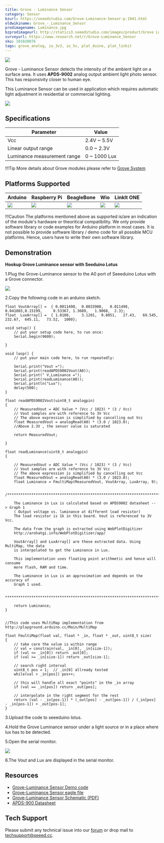 ```yaml
---
title: Grove - Luminance Sensor
category: Sensor
bzurl: https://seeedstudio.com/Grove-Luminance-Sensor-p-1941.html
oldwikiname: Grove_-_Luminance_Sensor
prodimagename: Luminance.jpg
bzprodimageurl: http://statics3.seeedstudio.com/images/product/Grove Luminance Sensor.jpg
surveyurl: https://www.research.net/r/Grove-Luminance_Sensor
sku: 101020076
tags: grove_analog, io_3v3, io_5v, plat_duino, plat_linkit
---
```


![](https://raw.githubusercontent.com/SeeedDocument/Grove-Luminance_Sensor/master/img/Luminance.jpg)

Grove - Luminance Sensor detects the intensity of the ambient light on a surface area. It uses **APDS-9002** analog output ambient light photo sensor. This has responsivity closer to human eye.

This Luminance Sensor can be used in application which requires automatic light adjustment in residential or commercial lighting.

[![](https://raw.githubusercontent.com/SeeedDocument/common/master/Get_One_Now_Banner.png)](http://www.seeedstudio.com/Grove-Luminance-Sensor-p-1941.html)


Specifications
-------------

| Parameter                   | Value        |
|-----------------------------|--------------|
| Vcc                         | 2.4V ~ 5.5V  |
| Linear output range         | 0.0 ~ 2.3V   |
| Luminance measurement range | 0 ~ 1000 Lux |

!!!Tip
    More details about Grove modules please refer to [Grove System](http://wiki.seeedstudio.com/Grove_System/)
  
Platforms Supported
-------------------

| Arduino                                                                                             | Raspberry Pi                                                                                             | BeagleBone                                                                                      | Wio                                                                                               | LinkIt ONE                                                                                         |
|-----------------------------------------------------------------------------------------------------|----------------------------------------------------------------------------------------------------------|-------------------------------------------------------------------------------------------------|---------------------------------------------------------------------------------------------------|----------------------------------------------------------------------------------------------------|
| ![](https://raw.githubusercontent.com/SeeedDocument/wiki_english/master/docs/images/arduino_logo.jpg) | ![](https://raw.githubusercontent.com/SeeedDocument/wiki_english/master/docs/images/raspberry_pi_logo_n.jpg) | ![](https://raw.githubusercontent.com/SeeedDocument/wiki_english/master/docs/images/bbg_logo_n.jpg) | ![](https://raw.githubusercontent.com/SeeedDocument/wiki_english/master/docs/images/wio_logo_n.jpg) | ![](https://raw.githubusercontent.com/SeeedDocument/wiki_english/master/docs/images/linkit_logo.jpg) |

!!!Caution
    The platforms mentioned above as supported is/are an indication of the module's hardware or theoritical compatibility. We only provide software library or code examples for Arduino platform in most cases. It is not possible to provide software library / demo code for all possible MCU platforms. Hence, users have to write their own software library.


Demonstration
-------------

**Hookup Grove Luminance sensor with Seeduino Lotus**

1.Plug the Grove-Luminance sensor to the A0 port of Seeeduino Lotus with a Grove connector.

![](https://raw.githubusercontent.com/SeeedDocument/Grove-Luminance_Sensor/master/img/Interface_Grove-Luminance.jpg)

2.Copy the following code in an arduino sketch.

```
float VoutArray[] =  { 0.0011498,  0.0033908,   0.011498, 0.041803,0.15199,     0.53367, 1.3689,   1.9068,  2.3};
float  LuxArray[] =  { 1.0108,     3.1201,  9.8051,   27.43,   69.545,   232.67,  645.11,   73.52,  1000};

void setup() {
    // put your setup code here, to run once:
    Serial.begin(9600);

}

void loop() {
    // put your main code here, to run repeatedly:

    Serial.print("Vout =");
    Serial.print(readAPDS9002Vout(A0));
    Serial.print(" V,Luminance =");
    Serial.print(readLuminance(A0));
    Serial.println("Lux");
    delay(500);
}

float readAPDS9002Vout(uint8_t analogpin)
{
    // MeasuredVout = ADC Value * (Vcc / 1023) * (3 / Vcc)
    // Vout samples are with reference to 3V Vcc
    // The above expression is simplified by cancelling out Vcc
    float MeasuredVout = analogRead(A0) * (3.0 / 1023.0);
    //Above 2.3V , the sensor value is saturated

    return MeasuredVout;

}

float readLuminance(uint8_t analogpin)
{

    // MeasuredVout = ADC Value * (Vcc / 1023) * (3 / Vcc)
    // Vout samples are with reference to 3V Vcc
    // The above expression is simplified by cancelling out Vcc
    float MeasuredVout = analogRead(A0) * (3.0 / 1023.0);
    float Luminance = FmultiMap(MeasuredVout, VoutArray, LuxArray, 9);

    /**************************************************************************

    The Luminance in Lux is calculated based on APDS9002 datasheet -- > Graph 1
    ( Output voltage vs. luminance at different load resistor)
    The load resistor is 1k in this board. Vout is referenced to 3V Vcc.

    The data from the graph is extracted using WebPlotDigitizer
    http://arohatgi.info/WebPlotDigitizer/app/

    VoutArray[] and LuxArray[] are these extracted data. Using MultiMap, the data
    is interpolated to get the Luminance in Lux.

    This implementation uses floating point arithmetic and hence will consume
    more flash, RAM and time.

    The Luminance in Lux is an approximation and depends on the accuracy of
    Graph 1 used.

    ***************************************************************************/

    return Luminance;
}


//This code uses MultiMap implementation from http://playground.arduino.cc/Main/MultiMap

float FmultiMap(float val, float * _in, float * _out, uint8_t size)
{
    // take care the value is within range
    // val = constrain(val, _in[0], _in[size-1]);
    if (val <= _in[0]) return _out[0];
    if (val >= _in[size-1]) return _out[size-1];

    // search right interval
    uint8_t pos = 1;  // _in[0] allready tested
    while(val > _in[pos]) pos++;

    // this will handle all exact "points" in the _in array
    if (val == _in[pos]) return _out[pos];

    // interpolate in the right segment for the rest
    return (val - _in[pos-1]) * (_out[pos] - _out[pos-1]) / (_in[pos] - _in[pos-1]) + _out[pos-1];
}
```

3.Upload the code to seeeduino lotus.

4.Hold the Grove Luminance sensor under a light source or in a place where lux has to be detected.

5.Open the serial monitor.

![](https://raw.githubusercontent.com/SeeedDocument/Grove-Luminance_Sensor/master/img/LuminanceOutput.png)

6.The Vout and Lux are displayed in the serial monitor.

Resources
--------

-   [Grove-Luminance Sensor Demo code](https://raw.githubusercontent.com/SeeedDocument/Grove-Luminance_Sensor/master/res/Grove-Luminance.zip)
-   [Grove-Luminance Sensor eagle file](https://raw.githubusercontent.com/SeeedDocument/Grove-Luminance_Sensor/master/res/Grove-Luminance_Sensor.zip)
-   [Grove-Luminance Sensor Schematic (PDF)](https://raw.githubusercontent.com/SeeedDocument/Grove-Luminance_Sensor/master/res/Grove-Luminance_Sensor_v1.0.pdf)
-   [APDS-900 Datasheet](https://raw.githubusercontent.com/SeeedDocument/Grove-Luminance_Sensor/master/res/APDS-9002-.pdf)

<!-- This Markdown file was created from http://www.seeedstudio.com/wiki/Grove_-_Luminance_Sensor -->

## Tech Support
Please submit any technical issue into our [forum](http://forum.seeedstudio.com/) or drop mail to techsupport@seeed.cc. 